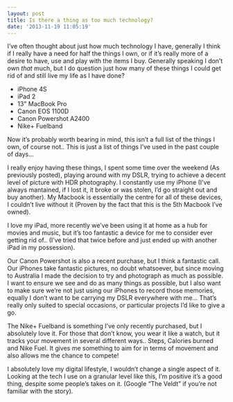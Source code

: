 ```yaml
---
layout: post
title: Is there a thing as too much technology?
date: '2013-11-19 11:05:19'
---
```


<p>I&rsquo;ve often thought about just how much technology I have, generally I think if I really have a need for half the things I own, or if it&rsquo;s really more of a desire to have, use and play with the items I buy. Generally speaking I don&rsquo;t own <i>that</i> much, but I do question just how many of these things I could get rid of and still live my life as I have done?<!--more--><br />

<ul>
<li>iPhone 4S</li>
<li>iPad 2</li>
<li>13" MacBook Pro</li>
<li>Canon EOS 1100D</li>
<li>Canon Powershot A2400</li>
<li>Nike+ Fuelband</li>
</ul>
<p>Now it&rsquo;s probably worth bearing in mind, this isn&rsquo;t a full list of the things I own, of course not.. This is just a list of things I&rsquo;ve used in the past couple of days&hellip;</p>
<p>I really enjoy having these things, I spent some time over the weekend (As previously posted), playing around with my DSLR, trying to achieve a decent level of picture with HDR photography. I constantly use my iPhone (I&rsquo;ve always mantained, if I lost it, it broke or was stolen, I&rsquo;d go straight out and buy another). My Macbook is essentially the centre for all of these devices, I couldn&rsquo;t live without it (Proven by the fact that this is the 5th Macbook I&rsquo;ve owned).</p>
<p>I love my iPad, more recently we&rsquo;ve been using it at home as a hub for movies and music, but it&rsquo;s too fantastic a device for me to consider ever getting rid of.. (I&rsquo;ve tried that twice before and just ended up with another iPad in my possession).</p>
<p>Our Canon Powershot is also a recent purchase, but I think a fantastic call. Our iPhones take fantastic pictures, no doubt whatsoever, but since moving to Australia I made the decision to try and photograph as much as possible. I want to ensure we see and do as many things as possible, but I also want to make sure we&rsquo;re not just using our iPhones to record those memories, equally I don&rsquo;t want to be carrying my DSLR everywhere with me&hellip; That&rsquo;s really only suited to special occasions, or particular projects I&rsquo;d like to give a go.</p>
<p>The Nike+ Fuelband is something I&rsquo;ve only recently purchased, but I absolutely love it. For those that don&rsquo;t know, you wear it like a watch, but it tracks your movement in several different ways.. Steps, Calories burned and Nike Fuel. It gives me something to aim for in terms of movement and also allows me the chance to compete!</p>
<p>I absolutely love my digital lifestyle, I wouldn&rsquo;t change a single aspect of it. Looking at the tech I use on a granular level like this, I&rsquo;m positive it&rsquo;s a good thing, despite some people&rsquo;s takes on it. (Google &ldquo;The Veldt&rdquo; if you&rsquo;re not familiar with the story).</p>
<div style="clear: both; text-align: center;"><object class codebase="http://download.macromedia.com/pub/shockwave/cabs/flash/swflash.cab#version=6,0,40,0" data-thumbnail-src="http://0.gvt0.com/vi/_esYONwdKuw/0.jpg" width="600"><param name="movie" value="http://www.youtube.com/v/_esYONwdKuw&fs=1&source=uds" /><param name="bgcolor" value="#FFFFFF" /><param name="allowFullScreen" value="true" /><embed width="320" height="266" src="http://www.youtube.com/v/_esYONwdKuw&fs=1&source=uds" type="application/x-shockwave-flash" allowfullscreen="true"></embed></object></div>
<p></p>
